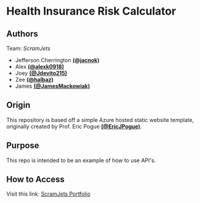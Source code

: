 # Health Insurance Risk Calculator

## Authors
Team: _ScramJets_
- Jefferson Cherrington **[(@jacnok)](https://github.com/jacnok)**
- Alex **[(@alexk0918)](https://github.com/alexk0918)**
- Joey **[(@Jdevito215)](https://github.com/Jdevito215)**
- Zee **[(@halbaz)](https://github.com/halbaz)**
- James **[(@JamesMackowiak)](https://github.com/JamesMackowiak)**

## Origin
This repository is based off a simple Azure hosted static website template, originally created by Prof. Eric Pogue **[(@EricJPogue)](https://github.com/EricJPogue)**.

## Purpose
This repo is intended to be an example of how to use API's.

## How to Access
Visit this link: [ScramJets Portfolio](https://delightful-water-080241610.3.azurestaticapps.net/)
